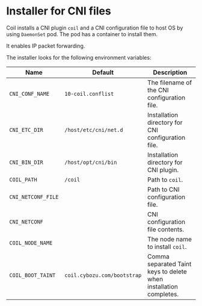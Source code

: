 Installer for CNI files
=======================

Coil installs a CNI plugin `coil` and a CNI configuration file to host OS
by using `DaemonSet` pod.  The pod has a container to install them.

It enables IP packet forwarding.

The installer looks for the following environment variables:

Name               | Default                     | Description
----               | --------------------------- | -----------
`CNI_CONF_NAME`    | `10-coil.conflist`          | The filename of the CNI configuration file.
`CNI_ETC_DIR`      | `/host/etc/cni/net.d`       | Installation directory for CNI configuration file.
`CNI_BIN_DIR`      | `/host/opt/cni/bin`         | Installation directory for CNI plugin.
`COIL_PATH`        | `/coil`                     | Path to `coil`.
`CNI_NETCONF_FILE` |                             | Path to CNI configuration file.
`CNI_NETCONF`      |                             | CNI configuration file contents.
`COIL_NODE_NAME`   |                             | The node name to install `coil`.
`COIL_BOOT_TAINT`  | `coil.cybozu.com/bootstrap` | Comma separated Taint keys to delete when installation completes.
